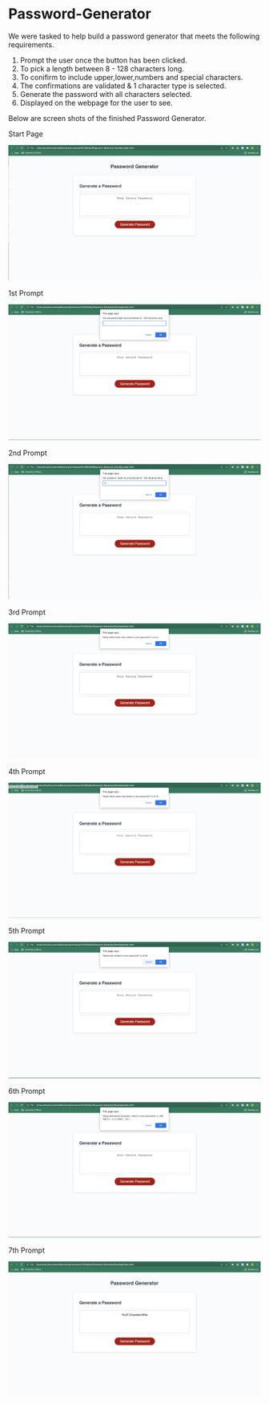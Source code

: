# Password-Generator

We were tasked to help build a password generator that meets the following requirements.

1. Prompt the user once the button has been clicked.
2. To pick a length between 8 - 128 characters long.
3. To conifirm to include upper,lower,numbers and special characters.
4. The confirmations are validated & 1 character type is selected.
5. Generate the password with all characters selected.
6. Displayed on the webpage for the user to see.

Below are screen shots of the finished Password Generator.

Start Page
	
![ScreenShot](Assets/StartPage.png)

1st Prompt

![ScreenShot](Assets/1stPrompt.png)

2nd Prompt

![ScreenShot](Assets/2ndPrompt.png)

3rd Prompt

![ScreenShot](Assets/3rdPrompt.png)

4th Prompt

![ScreenShot](Assets/4thPrompt.png)

5th Prompt

![ScreenShot](Assets/5thPrompt.png)

6th Prompt

![ScreenShot](Assets/6thPrompt.png)

7th Prompt

![ScreenShot](Assets/7thPrompt.png)

